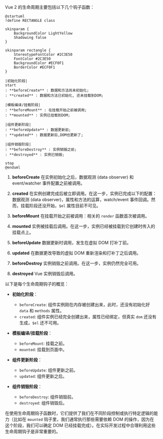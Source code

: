 Vue 2 的生命周期主要包括以下几个钩子函数：

```puml
@startuml
!define RECTANGLE class

skinparam {
    BackgroundColor LightYellow
    Shadowing false
}

skinparam rectangle {
    StereotypeFontColor #2C3E50
    FontColor #2C3E50
    BackgroundColor #ECF0F1
    BorderColor #ECF0F1
}

|初始化阶段|
start
: **beforeCreate** : 数据和方法尚未初始化;
: **created** : 数据和方法已初始化, 还未挂载到DOM;

|模板编译/挂载阶段|
: **beforeMount** : 在挂载开始之前被调用;
: **mounted** : 实例已挂载到DOM;

|组件更新阶段|
: **beforeUpdate** : 数据更新前;
: **updated** : 数据更新后,DOM也更新了;

|组件销毁阶段|
: **beforeDestroy** : 实例销毁之前;
: **destroyed** : 实例已销毁;

stop
@enduml
```

1. **beforeCreate**
   在实例初始化之后，数据观测 (data observer) 和 event/watcher 事件配置之前被调用。

2. **created**
   在实例创建完成后被立即调用。在这一步，实例已完成以下的配置：数据观测 (data observer)，属性和方法的运算，watch/event 事件回调。然而，挂载阶段还没开始，`$el` 属性目前不可见。

3. **beforeMount**
   在挂载开始之前被调用：相关的 `render` 函数首次被调用。

4. **mounted**
   实例被挂载后调用。在这一步，实例已经被挂载到它创建时传入的挂载点上。

5. **beforeUpdate**
   数据更新时调用，发生在虚拟 DOM 打补丁前。

6. **updated**
   在数据更改导致的虚拟 DOM 重新渲染和打补丁之后调用。

7. **beforeDestroy**
   实例销毁之前调用。在这一步，实例仍然完全可用。

8. **destroyed**
   Vue 实例销毁后调用。

以下是每个生命周期钩子的概览：

- **初始化阶段**：
  - `beforeCreate`: 组件实例刚在内存被创建出来，此时，还没有初始化好 `data` 和 `methods` 属性。
  - `created`: 组件实例已经完全创建出来，属性已经绑定，但真实 `dom` 还没有生成，`$el` 还不可用。

- **模板编译/挂载阶段**：
  - `beforeMount`: 挂载之前。
  - `mounted`: 挂载到页面中。

- **组件更新阶段**：
  - `beforeUpdate`: 组件更新之前。
  - `updated`: 组件更新之后。

- **组件销毁阶段**：
  - `beforeDestroy`: 组件销毁前。
  - `destroyed`: 组件销毁后。

在使用生命周期钩子函数时，它们提供了我们在不同阶段控制或执行特定逻辑的能力（比如在 `mounted` 钩子里，我们通常执行那些需要依赖 DOM 的操作，因为在这个阶段，我们可以确定 DOM 已经挂载完成）。在实际开发过程中合理利用这些生命周期钩子是非常重要的。